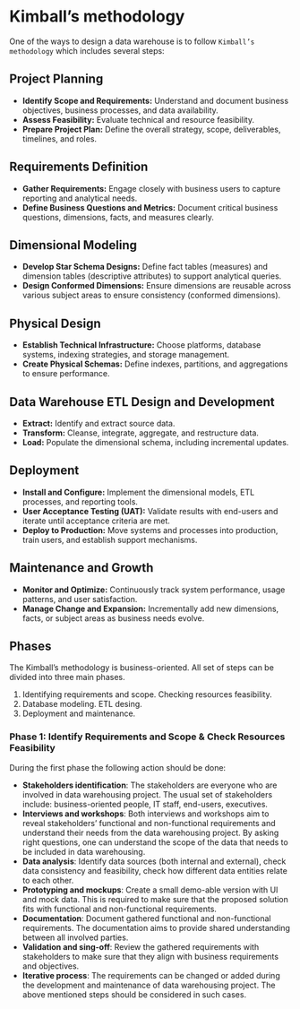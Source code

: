 # Kimball’s methodology

One of the ways to design a data warehouse is to follow `Kimball’s methodology` which includes several steps:

## **Project Planning**

- **Identify Scope and Requirements:** Understand and document business objectives, business processes, and data availability.
- **Assess Feasibility:** Evaluate technical and resource feasibility.
- **Prepare Project Plan:** Define the overall strategy, scope, deliverables, timelines, and roles.

## **Requirements Definition**

- **Gather Requirements:** Engage closely with business users to capture reporting and analytical needs.
- **Define Business Questions and Metrics:** Document critical business questions, dimensions, facts, and measures clearly.

## **Dimensional Modeling**

- **Develop Star Schema Designs:** Define fact tables (measures) and dimension tables (descriptive attributes) to support analytical queries.
- **Design Conformed Dimensions:** Ensure dimensions are reusable across various subject areas to ensure consistency (conformed dimensions).

## **Physical Design**

- **Establish Technical Infrastructure:** Choose platforms, database systems, indexing strategies, and storage management.
- **Create Physical Schemas:** Define indexes, partitions, and aggregations to ensure performance.

## **Data Warehouse ETL Design and Development**

- **Extract:** Identify and extract source data.
- **Transform:** Cleanse, integrate, aggregate, and restructure data.
- **Load:** Populate the dimensional schema, including incremental updates.

## **Deployment**

- **Install and Configure:** Implement the dimensional models, ETL processes, and reporting tools.
- **User Acceptance Testing (UAT):** Validate results with end-users and iterate until acceptance criteria are met.
- **Deploy to Production:** Move systems and processes into production, train users, and establish support mechanisms.

## **Maintenance and Growth**

- **Monitor and Optimize:** Continuously track system performance, usage patterns, and user satisfaction.
- **Manage Change and Expansion:** Incrementally add new dimensions, facts, or subject areas as business needs evolve.

## Phases

The Kimball’s methodology is business-oriented. All set of steps can be divided into three main phases. 

1. Identifying requirements and scope. Checking resources feasibility.
2. Database modeling. ETL desing.
3. Deployment and maintenance.  

### Phase 1: Identify Requirements and Scope & Check Resources Feasibility

During the first phase the following action should be done:

- **Stakeholders identification**: The stakeholders are everyone who are involved in data warehousing project. The usual set of stakeholders include: business-oriented people, IT staff, end-users, executives.
- **Interviews and workshops**: Both interviews and workshops aim to reveal stakeholders’ functional and non-functional requirements and understand their needs from the data warehousing project. By asking right questions, one can understand the scope of the data that needs to be included in data warehousing.
- **Data analysis**: Identify data sources (both internal and external), check data consistency and feasibility, check how different data entities relate to each other.
- **Prototyping and mockups**: Create a small demo-able version with UI and mock data. This is required to make sure that the proposed solution fits with functional and non-functional requirements.
- **Documentation**: Document gathered functional and non-functional requirements. The documentation aims to provide shared understanding between all involved parties.
- **Validation and sing-off**: Review the gathered requirements with stakeholders to make sure that they align with business requirements and objectives.
- **Iterative process**: The requirements can be changed or added during the development and maintenance of data warehousing project. The above mentioned steps should be considered in such cases.
